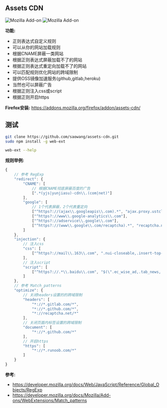 ## Assets CDN
![Mozilla Add-on](https://img.shields.io/amo/dw/assets-cdn.svg)
![Mozilla Add-on](https://img.shields.io/amo/users/assets-cdn.svg)

**功能:**
- 正则表达式自定义规则
- 可以从你的网站加载规则
- 根据CNAME屏蔽一类网站
- 根据正则表达式屏蔽加载不了的网站
- 根据正则表达式重定向加载不了的网站
- 可以匹配规则优化网站的跨域限制
- 提供OSS镜像加速服务(github,gitlab,heroku)
- 当然也可以屏蔽广告
- 根据正则注入css或script
- 根据正则开启https

**Firefox安装:** https://addons.mozilla.org/firefox/addon/assets-cdn/

## 测试
```bash
git clone https://github.com/saowang/assets-cdn.git
sudo npm install -g web-ext

web-ext --help
```
**规则举例:**
```js
{
    // 参考 RegExp
    "redirect": {
        "CNAME": [
            // 根据CNAME彻底屏蔽百度的广告
            [".*(yjs|yunjiasu)-cdn\\.(com|net)"]
        ],
        "google": [
            // 1个代表屏蔽，2个代表重定向
            ["^https?://(ajax\\.googleapis\\.com).*", "ajax.proxy.ustclug.org"],
            ["^https?://www\\.google-analytics\\.com"],
            ["^https?://adservice\\.google\\.com"],
            ["^https?://(www\\.google\\.com/recaptcha).*", "recaptcha.net/recaptcha"]
        ]
    },
    "injection": {
        // 注入css
        "css": [
            ["^https?://mail\\.163\\.com", ".nui-closeable,.insert-top-menu-wechat,.undefined {display: none;}"]
        ],
        // 注入script
        "script": [
            ["^https?://.*\\.baidu\\.com", "$(\".ec_wise_ad,.tab_news,.habody\").empty()"]
        ]
    },
    // 参考 Match_patterns
    "optimize": {
        // 关闭headers设置的的跨域限制
        "headers": [
            "*://*.gitlab.com/*",
            "*://*.github.com/*",
            "*://recaptcha.net/*"
        ],
        // 关闭页面内标签设置的跨域限制
        "document": [
            "*://*.github.com/*"
        ],
        // 开启https
        "https": [
            "*://*.runoob.com/*"
        ]
    }
}
```
**参考:**
- https://developer.mozilla.org/docs/Web/JavaScript/Reference/Global_Objects/RegExp
- https://developer.mozilla.org/docs/Mozilla/Add-ons/WebExtensions/Match_patterns
